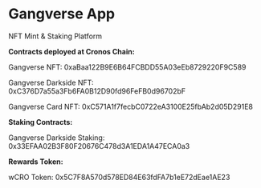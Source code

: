 # Gangverse App
NFT Mint &amp; Staking Platform

**Contracts deployed at Cronos Chain:**

Gangverse NFT: 0xaBaa122B9E6B64FCBDD55A03eEb8729220F9C589

Gangverse Darkside NFT: 0xC376D7a55a3Fb6FA0B12D90fd96FeFB0d96702bF

Gangverse Card NFT: 0xC571A1f7fecbC0722eA3100E25fbAb2d05D291E8



**Staking Contracts:**

Gangverse Darkside Staking: 0x33EFAA02B3F80F20676C478d3A1EDA1A47ECA0a3


**Rewards Token:**

wCRO Token: 0x5C7F8A570d578ED84E63fdFA7b1eE72dEae1AE23
